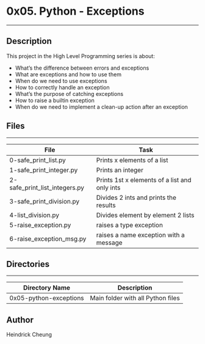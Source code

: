 # 0x05. Python - Exceptions
---
## Description

This project in the High Level Programming series is about:
* What’s the difference between errors and exceptions
* What are exceptions and how to use them
* When do we need to use exceptions
* How to correctly handle an exception
* What’s the purpose of catching exceptions
* How to raise a builtin exception
* When do we need to implement a clean-up action after an exception

## Files
---
File|Task
---|---
0-safe_print_list.py | Prints x elements of a list
1-safe_print_integer.py | Prints an integer
2-safe_print_list_integers.py | Prints 1st x elements of a list and only ints
3-safe_print_division.py | Divides 2 ints and prints the results
4-list_division.py | Divides element by element 2 lists
5-raise_exception.py | raises a type exception
6-raise_exception_msg.py | raises a name exception with a message

## Directories
---
Directory Name | Description
---|---
0x05-python-exceptions | Main folder with all Python files

## Author
Heindrick Cheung
